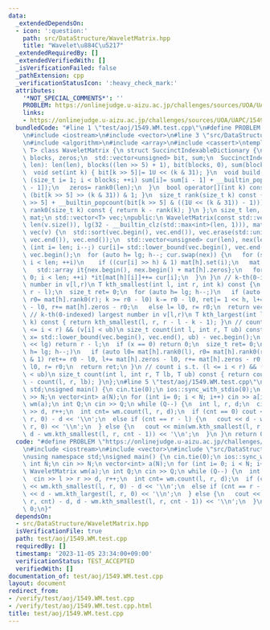 ```yaml
---
data:
  _extendedDependsOn:
  - icon: ':question:'
    path: src/DataStructure/WaveletMatrix.hpp
    title: "Wavelet\u884C\u5217"
  _extendedRequiredBy: []
  _extendedVerifiedWith: []
  _isVerificationFailed: false
  _pathExtension: cpp
  _verificationStatusIcon: ':heavy_check_mark:'
  attributes:
    '*NOT_SPECIAL_COMMENTS*': ''
    PROBLEM: https://onlinejudge.u-aizu.ac.jp/challenges/sources/UOA/UAPC/1549
    links:
    - https://onlinejudge.u-aizu.ac.jp/challenges/sources/UOA/UAPC/1549
  bundledCode: "#line 1 \"test/aoj/1549.WM.test.cpp\"\n#define PROBLEM \"https://onlinejudge.u-aizu.ac.jp/challenges/sources/UOA/UAPC/1549\"\
    \n#include <iostream>\n#include <vector>\n#line 3 \"src/DataStructure/WaveletMatrix.hpp\"\
    \n#include <algorithm>\n#include <array>\n#include <cassert>\ntemplate <class\
    \ T> class WaveletMatrix {\n struct SuccinctIndexableDictionary {\n  size_t len,\
    \ blocks, zeros;\n  std::vector<unsigned> bit, sum;\n  SuccinctIndexableDictionary(size_t\
    \ len): len(len), blocks((len >> 5) + 1), bit(blocks, 0), sum(blocks, 0) {}\n\
    \  void set(int k) { bit[k >> 5]|= 1U << (k & 31); }\n  void build() {\n   for\
    \ (size_t i= 1; i < blocks; ++i) sum[i]= sum[i - 1] + __builtin_popcount(bit[i\
    \ - 1]);\n   zeros= rank0(len);\n  }\n  bool operator[](int k) const { return\
    \ (bit[k >> 5] >> (k & 31)) & 1; }\n  size_t rank(size_t k) const { return (sum[k\
    \ >> 5] + __builtin_popcount(bit[k >> 5] & ((1U << (k & 31)) - 1))); }\n  size_t\
    \ rank0(size_t k) const { return k - rank(k); }\n };\n size_t len, lg;\n std::vector<SuccinctIndexableDictionary>\
    \ mat;\n std::vector<T> vec;\npublic:\n WaveletMatrix(const std::vector<T> &v):\
    \ len(v.size()), lg(32 - __builtin_clz(std::max<int>(len, 1))), mat(lg, len),\
    \ vec(v) {\n  std::sort(vec.begin(), vec.end()), vec.erase(std::unique(vec.begin(),\
    \ vec.end()), vec.end());\n  std::vector<unsigned> cur(len), nex(len);\n  for\
    \ (int i= len; i--;) cur[i]= std::lower_bound(vec.begin(), vec.end(), v[i]) -\
    \ vec.begin();\n  for (auto h= lg; h--; cur.swap(nex)) {\n   for (size_t i= 0;\
    \ i < len; ++i)\n    if ((cur[i] >> h) & 1) mat[h].set(i);\n   mat[h].build();\n\
    \   std::array it{nex.begin(), nex.begin() + mat[h].zeros};\n   for (size_t i=\
    \ 0; i < len; ++i) *it[mat[h][i]]++= cur[i];\n  }\n }\n // k-th(0-indexed) smallest\
    \ number in v[l,r)\n T kth_smallest(int l, int r, int k) const {\n  assert(k <\
    \ r - l);\n  size_t ret= 0;\n  for (auto h= lg; h--;)\n   if (auto l0= mat[h].rank0(l),\
    \ r0= mat[h].rank0(r); k >= r0 - l0) k-= r0 - l0, ret|= 1 << h, l+= mat[h].zeros\
    \ - l0, r+= mat[h].zeros - r0;\n   else l= l0, r= r0;\n  return vec[ret];\n }\n\
    \ // k-th(0-indexed) largest number in v[l,r)\n T kth_largest(int l, int r, int\
    \ k) const { return kth_smallest(l, r, r - l - k - 1); }\n // count i s.t. (l\
    \ <= i < r) && (v[i] < ub)\n size_t count(int l, int r, T ub) const {\n  size_t\
    \ x= std::lower_bound(vec.begin(), vec.end(), ub) - vec.begin();\n  if (x >= 1u\
    \ << lg) return r - l;\n  if (x == 0) return 0;\n  size_t ret= 0;\n  for (auto\
    \ h= lg; h--;)\n   if (auto l0= mat[h].rank0(l), r0= mat[h].rank0(r); (x >> h)\
    \ & 1) ret+= r0 - l0, l+= mat[h].zeros - l0, r+= mat[h].zeros - r0;\n   else l=\
    \ l0, r= r0;\n  return ret;\n }\n // count i s.t. (l <= i < r) && (lb <= v[i]\
    \ < ub)\n size_t count(int l, int r, T lb, T ub) const { return count(l, r, ub)\
    \ - count(l, r, lb); }\n};\n#line 5 \"test/aoj/1549.WM.test.cpp\"\nusing namespace\
    \ std;\nsigned main() {\n cin.tie(0);\n ios::sync_with_stdio(0);\n int N;\n cin\
    \ >> N;\n vector<int> a(N);\n for (int i= 0; i < N; i++) cin >> a[i];\n WaveletMatrix\
    \ wm(a);\n int Q;\n cin >> Q;\n while (Q--) {\n  int l, r, d;\n  cin >> l >> r\
    \ >> d, r++;\n  int cnt= wm.count(l, r, d);\n  if (cnt == 0) cout << wm.kth_smallest(l,\
    \ r, 0) - d << '\\n';\n  else if (cnt == r - l) {\n   cout << d - wm.kth_largest(l,\
    \ r, 0) << '\\n';\n  } else {\n   cout << min(wm.kth_smallest(l, r, cnt) - d,\
    \ d - wm.kth_smallest(l, r, cnt - 1)) << '\\n';\n  }\n }\n return 0;\n}\n"
  code: "#define PROBLEM \"https://onlinejudge.u-aizu.ac.jp/challenges/sources/UOA/UAPC/1549\"\
    \n#include <iostream>\n#include <vector>\n#include \"src/DataStructure/WaveletMatrix.hpp\"\
    \nusing namespace std;\nsigned main() {\n cin.tie(0);\n ios::sync_with_stdio(0);\n\
    \ int N;\n cin >> N;\n vector<int> a(N);\n for (int i= 0; i < N; i++) cin >> a[i];\n\
    \ WaveletMatrix wm(a);\n int Q;\n cin >> Q;\n while (Q--) {\n  int l, r, d;\n\
    \  cin >> l >> r >> d, r++;\n  int cnt= wm.count(l, r, d);\n  if (cnt == 0) cout\
    \ << wm.kth_smallest(l, r, 0) - d << '\\n';\n  else if (cnt == r - l) {\n   cout\
    \ << d - wm.kth_largest(l, r, 0) << '\\n';\n  } else {\n   cout << min(wm.kth_smallest(l,\
    \ r, cnt) - d, d - wm.kth_smallest(l, r, cnt - 1)) << '\\n';\n  }\n }\n return\
    \ 0;\n}"
  dependsOn:
  - src/DataStructure/WaveletMatrix.hpp
  isVerificationFile: true
  path: test/aoj/1549.WM.test.cpp
  requiredBy: []
  timestamp: '2023-11-05 23:34:00+09:00'
  verificationStatus: TEST_ACCEPTED
  verifiedWith: []
documentation_of: test/aoj/1549.WM.test.cpp
layout: document
redirect_from:
- /verify/test/aoj/1549.WM.test.cpp
- /verify/test/aoj/1549.WM.test.cpp.html
title: test/aoj/1549.WM.test.cpp
---
```

